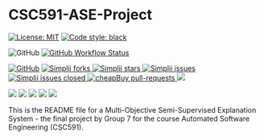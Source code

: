# CSC591-ASE-Project

[![License: MIT](https://img.shields.io/badge/License-MIT-yellow.svg)](https://opensource.org/licenses/MIT)
[![Code style: black](https://img.shields.io/badge/code%20style-black-000000.svg)](https://github.com/psf/black)


<!--Badges-->

![GitHub](https://img.shields.io/badge/Language-Python-blue.svg)
[![GitHub Workflow Status](https://img.shields.io/github/actions/workflow/status/palash27/ASE-HW-Group7/python-app.yml)](https://github.com/palash27/ASE-HW-Group7/actions)

[![GitHub](https://img.shields.io/github/license/palash27/ASE-HW-Group7)](https://github.com/palash27/ASE-HW-Group7/blob/main/LICENSE.md)
<a href="https://github.com/palash27/ASE-HW-Group7/fork" target="blank">
<img src="https://img.shields.io/github/forks/palash27/ASE-HW-Group7?style=flat-square" alt="Simplii forks"/>
</a>
<a href="https://github.com/palash27/ASE-HW-Group7/stargazers" target="blank">
<img src="https://img.shields.io/github/stars/palash27/ASE-HW-Group7?style=flat-square" alt="Simplii stars"/>
</a>
<a href="https://github.com/palash27/ASE-HW-Group7/issues" target="blank">
<img src="https://img.shields.io/github/issues/palash27/ASE-HW-Group7?style=flat-square" alt="Simplii issues"/>
</a>
<a href="https://github.com/palash27/ASE-HW-Group7/issues" target="blank">
<img src="https://img.shields.io/github/issues-closed/palash27/ASE-HW-Group7" alt="Simplii issues closed"/>
</a>
<a href="https://github.com/palash27/ASE-HW-Group7/pulls" target="blank">
<img src="https://img.shields.io/github/issues-pr/palash27/ASE-HW-Group7?style=flat-square" alt="cheapBuy pull-requests"/>
</a>
<a href="https://github.com/palash27/ASE-HW-Group7/graphs/contributors" alt="Contributors">
<img src="https://img.shields.io/github/contributors/palash27/ASE-HW-Group7" /></a>

<a href="https://github.com/palash27/ASE-HW-Group7/milestones" alt="milestones">
<img src="https://img.shields.io/github/milestones/all/palash27/ASE-HW-Group7" /></a> 

<a href="https://github.com/palash27/ASE-HW-Group7/graphs/commit-activity" alt="commit activity">
<img src="https://img.shields.io/github/commit-activity/w/palash27/ASE-HW-Group7" /></a> 

<a href="https://github.com/palash27/ASE-HW-Group7/discussions" alt="discussion">
<img src="https://img.shields.io/github/discussions/palash27/ASE-HW-Group7" /></a> 

<a href="https://img.shields.io/github/repo-size/palash27/ASE-HW-Group7" alt="repo size">
<img src="https://img.shields.io/github/repo-size/palash27/ASE-HW-Group7" /></a>

<a href="https://img.shields.io/tokei/lines/github/palash27/ASE-HW-Group7" alt="total lines">
<img src="https://img.shields.io/tokei/lines/github/palash27/ASE-HW-Group7" /></a>
<br>

<!-- <p align="center">
    <a href="https://github.com/palash27/ASE-Group7-HW/issues/new/choose">Report Bug</a>
    /
    <a href="https://github.com/palash27/ASE-Group7-HW/issues/new/choose">Request Feature</a>
</p> -->



This is the README file for a Multi-Objective Semi-Supervised Explanation System - the final project by Group 7 for the course Automated Software Engineering (CSC591).

